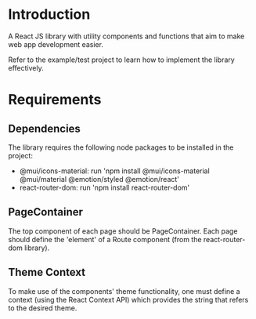 # Introduction
A React JS library with utility components and functions that aim to make web app development easier.

Refer to the example/test project to learn how to implement the library effectively.

# Requirements

## Dependencies
The library requires the following node packages to be installed in the project:
* @mui/icons-material: run 'npm install @mui/icons-material @mui/material @emotion/styled @emotion/react'
* react-router-dom: run 'npm install react-router-dom'

## PageContainer
The top component of each page should be PageContainer. Each page should define the 'element' of a Route component (from the react-router-dom library).

## Theme Context
To make use of the components' theme functionality, one must define a context (using the React Context API) which provides the string that refers to the desired theme.